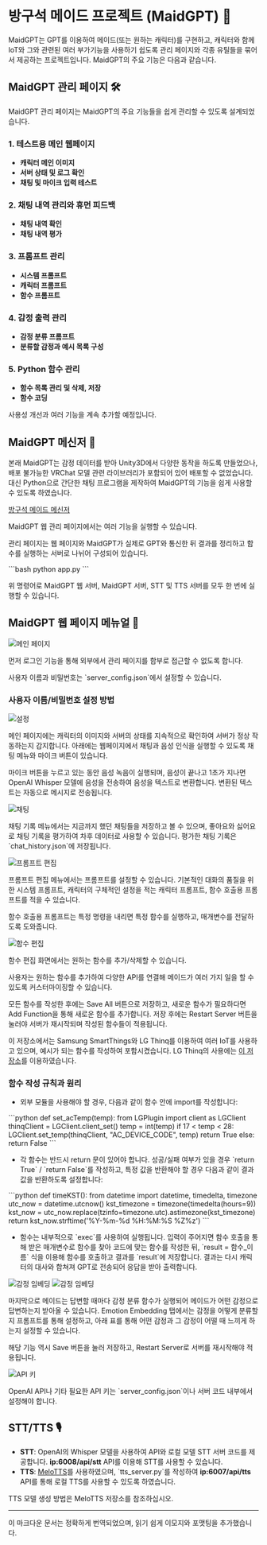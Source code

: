 
# 방구석 메이드 프로젝트 (MaidGPT) 🧹

MaidGPT는 GPT를 이용하여 메이드(또는 원하는 캐릭터)를 구현하고, 캐릭터와 함께 IoT와 그와 관련된 여러 부가기능을 사용하기 쉽도록 관리 페이지와 각종 유틸들을 묶어서 제공하는 프로젝트입니다. MaidGPT의 주요 기능은 다음과 같습니다.

## MaidGPT 관리 페이지 🛠️

MaidGPT 관리 페이지는 MaidGPT의 주요 기능들을 쉽게 관리할 수 있도록 설계되었습니다.

### 1. 테스트용 메인 웹페이지
- **캐릭터 메인 이미지**
- **서버 상태 및 로그 확인**
- **채팅 및 마이크 입력 테스트**

### 2. 채팅 내역 관리와 휴먼 피드백
- **채팅 내역 확인**
- **채팅 내역 평가**

### 3. 프롬프트 관리
- **시스템 프롬프트**
- **캐릭터 프롬프트**
- **함수 프롬프트**

### 4. 감정 출력 관리
- **감정 분류 프롬프트**
- **분류할 감정과 예시 목록 구성**

### 5. Python 함수 관리
- **함수 목록 관리 및 삭제, 저장**
- **함수 코딩**

사용성 개선과 여러 기능을 계속 추가할 예정입니다.

## MaidGPT 메신저 📲

본래 MaidGPT는 감정 데이터를 받아 Unity3D에서 다양한 동작을 하도록 만들었으나, 배포 불가능한 VRChat 모델 관련 라이브러리가 포함되어 있어 배포할 수 없었습니다. 대신 Python으로 간단한 채팅 프로그램을 제작하여 MaidGPT의 기능을 쉽게 사용할 수 있도록 하였습니다.

[방구석 메이드 메신저](https://www.notion.so/2cee834d66b04df4a374d686432c51f1?pvs=21)

MaidGPT 웹 관리 페이지에서는 여러 기능을 실행할 수 있습니다.

관리 페이지는 웹 페이지와 MaidGPT가 실제로 GPT와 통신한 뒤 결과를 정리하고 함수를 실행하는 서버로 나뉘어 구성되어 있습니다.

\`\`\`bash
python app.py
\`\`\`

위 명령어로 MaidGPT 웹 서버, MaidGPT 서버, STT 및 TTS 서버를 모두 한 번에 실행할 수 있습니다.

## MaidGPT 웹 페이지 메뉴얼 📘

![메인 페이지](Assets/Untitled.png)

먼저 로그인 기능을 통해 외부에서 관리 페이지를 함부로 접근할 수 없도록 합니다.

사용자 이름과 비밀번호는 \`server_config.json\`에서 설정할 수 있습니다.

### 사용자 이름/비밀번호 설정 방법

![설정](Assets/Untitled%201.png)

메인 페이지에는 캐릭터의 이미지와 서버의 상태를 지속적으로 확인하여 서버가 정상 작동하는지 감지합니다. 아래에는 웹페이지에서 채팅과 음성 인식을 실행할 수 있도록 채팅 메뉴와 마이크 버튼이 있습니다.

마이크 버튼을 누르고 있는 동안 음성 녹음이 실행되며, 음성이 끝나고 1초가 지나면 OpenAI Whisper 모델에 음성을 전송하여 음성을 텍스트로 변환합니다. 변환된 텍스트는 자동으로 메시지로 전송됩니다.

![채팅](Assets/Untitled%202.png)

채팅 기록 메뉴에서는 지금까지 했던 채팅들을 저장하고 볼 수 있으며, 좋아요와 싫어요로 채팅 기록을 평가하여 차후 데이터로 사용할 수 있습니다. 평가한 채팅 기록은 \`chat_history.json\`에 저장됩니다.

![프롬프트 편집](Assets/Untitled%203.png)

프롬프트 편집 메뉴에서는 프롬프트를 설정할 수 있습니다. 기본적인 대화의 품질을 위한 시스템 프롬프트, 캐릭터의 구체적인 설정을 적는 캐릭터 프롬프트, 함수 호출용 프롬프트를 적을 수 있습니다.

함수 호출용 프롬프트는 특정 명령을 내리면 특정 함수를 실행하고, 매개변수를 전달하도록 도와줍니다.

![함수 편집](Assets/Untitled%204.png)

함수 편집 화면에서는 원하는 함수를 추가/삭제할 수 있습니다.

사용자는 원하는 함수를 추가하여 다양한 API를 연결해 메이드가 여러 가지 일을 할 수 있도록 커스터마이징할 수 있습니다.

모든 함수를 작성한 후에는 Save All 버튼으로 저장하고, 새로운 함수가 필요하다면 Add Function을 통해 새로운 함수를 추가합니다. 저장 후에는 Restart Server 버튼을 눌러야 서버가 재시작되며 작성된 함수들이 적용됩니다.

이 저장소에서는 Samsung SmartThings와 LG Thinq를 이용하여 여러 IoT를 사용하고 있으며, 예시가 되는 함수를 작성하여 포함시켰습니다. LG Thinq의 사용에는 [이 저장소](https://github.com/majki09/domoticz_lg_thinq_plugin)를 이용하였습니다.

### 함수 작성 규칙과 원리
- 외부 모듈을 사용해야 할 경우, 다음과 같이 함수 안에 import를 작성합니다:

\`\`\`python
def set_acTemp(temp):
    from LGPlugin import client as LGClient
    thinqClient = LGClient.client_set()
    temp = int(temp)
    if 17 < temp < 28:
        LGClient.set_temp(thinqClient, "AC_DEVICE_CODE", temp)
        return True
    else:
        return False
\`\`\`

- 각 함수는 반드시 return 문이 있어야 합니다. 성공/실패 여부가 있을 경우 \`return True\` / \`return False\`를 작성하고, 특정 값을 반환해야 할 경우 다음과 같이 결과 값을 반환하도록 설정합니다:

\`\`\`python
def timeKST():
    from datetime import datetime, timedelta, timezone
    utc_now = datetime.utcnow()
    kst_timezone = timezone(timedelta(hours=9))
    kst_now = utc_now.replace(tzinfo=timezone.utc).astimezone(kst_timezone)
    return kst_now.strftime('%Y-%m-%d %H:%M:%S %Z%z')
\`\`\`

- 함수는 내부적으로 \`exec\`를 사용하여 실행됩니다. 입력이 주어지면 함수 호출을 통해 받은 매개변수로 함수를 찾아 코드에 맞는 함수를 작성한 뒤, \`result = 함수_이름\` 식을 이용해 함수를 호출하고 결과를 \`result\`에 저장합니다. 결과는 다시 캐릭터의 대사와 합쳐져 GPT로 전송되어 응답을 받아 출력합니다.

![감정 임베딩](Assets/Untitled%205.png)
![감정 임베딩](Assets/Untitled%206.png)

마지막으로 메이드는 답변할 때마다 감정 분류 함수가 실행되어 메이드가 어떤 감정으로 답변하는지 받아올 수 있습니다. Emotion Embedding 탭에서는 감정을 어떻게 분류할지 프롬프트를 통해 설정하고, 아래 표를 통해 어떤 감정과 그 감정이 어떨 때 느끼게 하는지 설정할 수 있습니다.

해당 기능 역시 Save 버튼을 눌러 저장하고, Restart Server로 서버를 재시작해야 적용됩니다.

![API 키](Assets/Untitled%207.png)

OpenAI API나 기타 필요한 API 키는 \`server_config.json\`이나 서버 코드 내부에서 설정해야 합니다.

## STT/TTS 🎙️
- **STT**: OpenAI의 Whisper 모델을 사용하여 API와 로컬 모델 STT 서버 코드를 제공합니다. **ip:6008/api/stt** API를 이용해 STT를 사용할 수 있습니다.
- **TTS**: [MeloTTS](https://github.com/myshell-ai/MeloTTS/)를 사용하였으며, \`tts_server.py\`를 작성하여 **ip:6007/api/tts** API를 통해 로컬 TTS를 사용할 수 있도록 하였습니다.

TTS 모델 생성 방법은 MeloTTS 저장소를 참조하십시오.

---

이 마크다운 문서는 정확하게 번역되었으며, 읽기 쉽게 이모지와 포맷팅을 추가했습니다.
